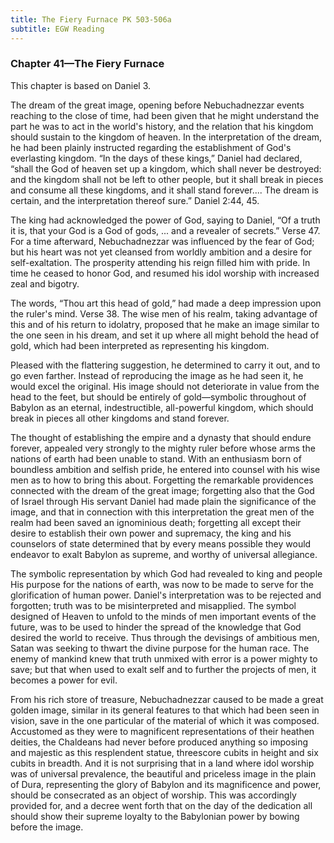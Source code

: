 ```yaml
---
title: The Fiery Furnace PK 503-506a
subtitle: EGW Reading
---
```


### Chapter 41—The Fiery Furnace

This chapter is based on Daniel 3.

The dream of the great image, opening before Nebuchadnezzar events reaching to the close of time, had been given that he might understand the part he was to act in the world's history, and the relation that his kingdom should sustain to the kingdom of heaven. In the interpretation of the dream, he had been plainly instructed regarding the establishment of God's everlasting kingdom. “In the days of these kings,” Daniel had declared, “shall the God of heaven set up a kingdom, which shall never be destroyed: and the kingdom shall not be left to other people, but it shall break in pieces and consume all these kingdoms, and it shall stand forever.... The dream is certain, and the interpretation thereof sure.” Daniel 2:44, 45.

The king had acknowledged the power of God, saying to Daniel, “Of a truth it is, that your God is a God of gods, ... and a revealer of secrets.” Verse 47. For a time afterward, Nebuchadnezzar was influenced by the fear of God; but his heart was not yet cleansed from worldly ambition and a desire for self-exaltation. The prosperity attending his reign filled him with pride. In time he ceased to honor God, and resumed his idol worship with increased zeal and bigotry.

The words, “Thou art this head of gold,” had made a deep impression upon the ruler's mind. Verse 38. The wise men of his realm, taking advantage of this and of his return to idolatry, proposed that he make an image similar to the one seen in his dream, and set it up where all might behold the head of gold, which had been interpreted as representing his kingdom.

Pleased with the flattering suggestion, he determined to carry it out, and to go even farther. Instead of reproducing the image as he had seen it, he would excel the original. His image should not deteriorate in value from the head to the feet, but should be entirely of gold—symbolic throughout of Babylon as an eternal, indestructible, all-powerful kingdom, which should break in pieces all other kingdoms and stand forever.

The thought of establishing the empire and a dynasty that should endure forever, appealed very strongly to the mighty ruler before whose arms the nations of earth had been unable to stand. With an enthusiasm born of boundless ambition and selfish pride, he entered into counsel with his wise men as to how to bring this about. Forgetting the remarkable providences connected with the dream of the great image; forgetting also that the God of Israel through His servant Daniel had made plain the significance of the image, and that in connection with this interpretation the great men of the realm had been saved an ignominious death; forgetting all except their desire to establish their own power and supremacy, the king and his counselors of state determined that by every means possible they would endeavor to exalt Babylon as supreme, and worthy of universal allegiance.

The symbolic representation by which God had revealed to king and people His purpose for the nations of earth, was now to be made to serve for the glorification of human power. Daniel's interpretation was to be rejected and forgotten; truth was to be misinterpreted and misapplied. The symbol designed of Heaven to unfold to the minds of men important events of the future, was to be used to hinder the spread of the knowledge that God desired the world to receive. Thus through the devisings of ambitious men, Satan was seeking to thwart the divine purpose for the human race. The enemy of mankind knew that truth unmixed with error is a power mighty to save; but that when used to exalt self and to further the projects of men, it becomes a power for evil.

From his rich store of treasure, Nebuchadnezzar caused to be made a great golden image, similar in its general features to that which had been seen in vision, save in the one particular of the material of which it was composed. Accustomed as they were to magnificent representations of their heathen deities, the Chaldeans had never before produced anything so imposing and majestic as this resplendent statue, threescore cubits in height and six cubits in breadth. And it is not surprising that in a land where idol worship was of universal prevalence, the beautiful and priceless image in the plain of Dura, representing the glory of Babylon and its magnificence and power, should be consecrated as an object of worship. This was accordingly provided for, and a decree went forth that on the day of the dedication all should show their supreme loyalty to the Babylonian power by bowing before the image.